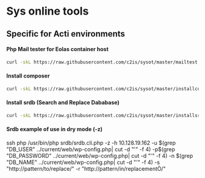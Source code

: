 # Sys online tools
## Specific for Acti environments


#### Php Mail tester for Eolas container host
```sh
curl -skL https://raw.githubusercontent.com/c2is/sysot/master/mailtest.sh --output mailtest.sh; chmod +x mailtest.sh; ./mailtest.sh; rm mailtest.sh;
```

#### Install composer
```sh
curl -skL https://raw.githubusercontent.com/c2is/sysot/master/installcomposer.sh --output installcomposer.sh; chmod +x installcomposer.sh; ./installcomposer.sh; rm installcomposer.sh;
```

#### Install srdb (Search and Replace Dababase)
```sh
curl -skL https://raw.githubusercontent.com/c2is/sysot/master/installsrdb.sh --output installsrdb.sh; chmod +x installsrdb.sh; ./installsrdb.sh; rm installsrdb.sh;
```
#### Srdb example of use in dry mode (-z)  
ssh php /usr/bin/php srdb/srdb.cli.php -z -h 10.128.19.162 -u $(grep "DB_USER" ../current/web/wp-config.php| cut -d "'" -f 4) -p$(grep "DB_PASSWORD" ../current/web/wp-config.php| cut -d "'" -f 4) -n $(grep "DB_NAME" ../current/web/wp-config.php| cut -d "'" -f 4) -s "http://pattern/to/replace/" -r "http://pattern/in/replacementÒ/"